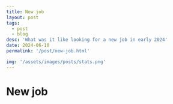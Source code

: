 ```yaml
---
title: New job
layout: post
tags: 
  - post
  - blog
desc: 'What was it like looking for a new job in early 2024'
date: 2024-06-10
permalink: '/post/new-job.html'

img: '/assets/images/posts/stats.png'
---
```


# New job

